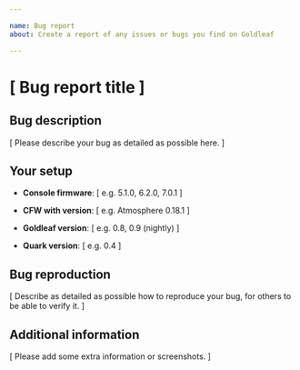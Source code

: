 ```yaml
---

name: Bug report
about: Create a report of any issues or bugs you find on Goldleaf

---
```


# [ Bug report title ]

## Bug description

[ Please describe your bug as detailed as possible here. ]

## Your setup

- **Console firmware**: [ e.g. 5.1.0, 6.2.0, 7.0.1 ]

- **CFW with version**: [ e.g. Atmosphere 0.18.1 ]

- **Goldleaf version**: [ e.g. 0.8, 0.9 (nightly) ]

- **Quark version**: [ e.g. 0.4 ]


## Bug reproduction

[ Describe as detailed as possible how to reproduce your bug, for others to be able to verify it. ]


## Additional information

[ Please add some extra information or screenshots. ] 